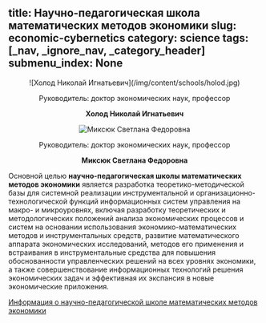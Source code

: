 title: Научно-педагогическая школа математических методов экономики
slug: economic-cybernetics
category: science
tags: [_nav, _ignore_nav, _category_header]
submenu_index: None
---

<center>
  ![Холод Николай Игнатьевич](/img/content/schools/holod.jpg)
  
  Руководитель: доктор экономических наук, профессор
  
  __Холод Николай Игнатьевич__
  
  ![Миксюк Светлана Федоровна](/img/content/schools/miksjuk.jpg)
  
  Руководитель: доктор экономических наук, профессор
  
  __Миксюк Светлана Федоровна__
</center>

Основной целью __научно-педагогическая школы математических методов экономики__ является разработка теоретико-методической базы для системной реализации инструментальной и организационно-технологической функций информационных систем управления на макро- и микроуровнях, включая разработку теоретических и методологических положений анализа экономических процессов и систем на основании использования экономико-математических методов и инструментальных средств, развитие математического аппарата экономических исследований, методов его применения и встраивания в инструментальные средства для повышения обоснованности управленческих решений на всех уровнях экономики, а также совершенствование информационных технологий решения экономических задач и эффективная их экспансия в новые экономические приложения.

[Информация о научно-педагогической школе математических методов экономики](/files/matheconomics.pdf)

